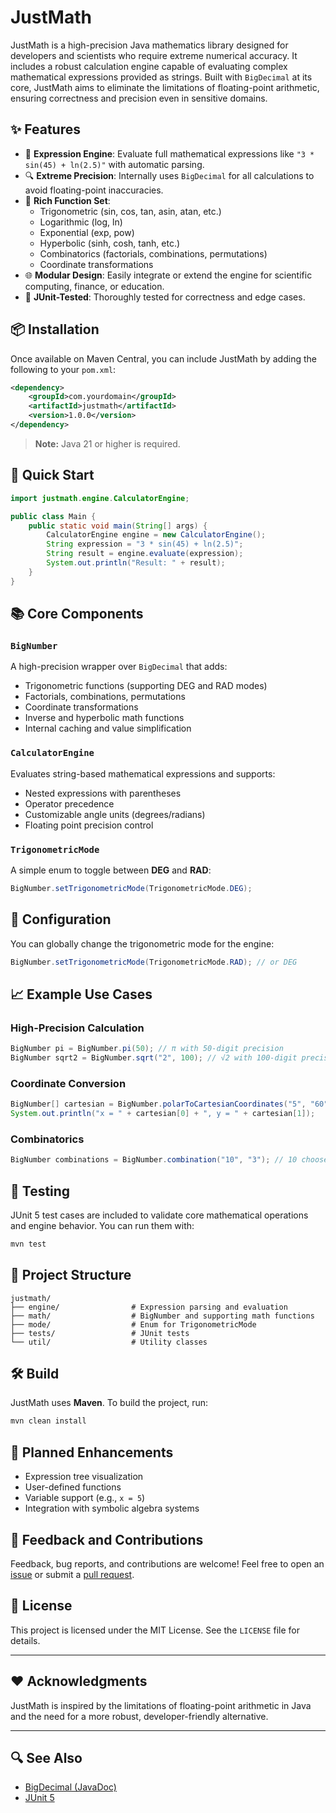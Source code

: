 
# JustMath

JustMath is a high-precision Java mathematics library designed for developers and scientists who require extreme numerical accuracy. It includes a robust calculation engine capable of evaluating complex mathematical expressions provided as strings. Built with `BigDecimal` at its core, JustMath aims to eliminate the limitations of floating-point arithmetic, ensuring correctness and precision even in sensitive domains.

## ✨ Features

- 🧮 **Expression Engine**: Evaluate full mathematical expressions like `"3 * sin(45) + ln(2.5)"` with automatic parsing.
- 🔍 **Extreme Precision**: Internally uses `BigDecimal` for all calculations to avoid floating-point inaccuracies.
- 🧠 **Rich Function Set**:
    - Trigonometric (sin, cos, tan, asin, atan, etc.)
    - Logarithmic (log, ln)
    - Exponential (exp, pow)
    - Hyperbolic (sinh, cosh, tanh, etc.)
    - Combinatorics (factorials, combinations, permutations)
    - Coordinate transformations
- 🌐 **Modular Design**: Easily integrate or extend the engine for scientific computing, finance, or education.
- 🧪 **JUnit-Tested**: Thoroughly tested for correctness and edge cases.

## 📦 Installation

Once available on Maven Central, you can include JustMath by adding the following to your `pom.xml`:

```xml
<dependency>
    <groupId>com.yourdomain</groupId>
    <artifactId>justmath</artifactId>
    <version>1.0.0</version>
</dependency>
```

> **Note:** Java 21 or higher is required.

## 🚀 Quick Start

```java
import justmath.engine.CalculatorEngine;

public class Main {
    public static void main(String[] args) {
        CalculatorEngine engine = new CalculatorEngine();
        String expression = "3 * sin(45) + ln(2.5)";
        String result = engine.evaluate(expression);
        System.out.println("Result: " + result);
    }
}
```

## 📚 Core Components

### `BigNumber`

A high-precision wrapper over `BigDecimal` that adds:

- Trigonometric functions (supporting DEG and RAD modes)
- Factorials, combinations, permutations
- Coordinate transformations
- Inverse and hyperbolic math functions
- Internal caching and value simplification

### `CalculatorEngine`

Evaluates string-based mathematical expressions and supports:

- Nested expressions with parentheses
- Operator precedence
- Customizable angle units (degrees/radians)
- Floating point precision control

### `TrigonometricMode`

A simple enum to toggle between **DEG** and **RAD**:

```java
BigNumber.setTrigonometricMode(TrigonometricMode.DEG);
```

## 🔧 Configuration

You can globally change the trigonometric mode for the engine:

```java
BigNumber.setTrigonometricMode(TrigonometricMode.RAD); // or DEG
```

## 📈 Example Use Cases

### High-Precision Calculation

```java
BigNumber pi = BigNumber.pi(50); // π with 50-digit precision
BigNumber sqrt2 = BigNumber.sqrt("2", 100); // √2 with 100-digit precision
```

### Coordinate Conversion

```java
BigNumber[] cartesian = BigNumber.polarToCartesianCoordinates("5", "60");
System.out.println("x = " + cartesian[0] + ", y = " + cartesian[1]);
```

### Combinatorics

```java
BigNumber combinations = BigNumber.combination("10", "3"); // 10 choose 3
```

## 🧪 Testing

JUnit 5 test cases are included to validate core mathematical operations and engine behavior. You can run them with:

```bash
mvn test
```

## 📁 Project Structure

```
justmath/
├── engine/                # Expression parsing and evaluation
├── math/                  # BigNumber and supporting math functions
├── mode/                  # Enum for TrigonometricMode
├── tests/                 # JUnit tests
└── util/                  # Utility classes
```

## 🛠️ Build

JustMath uses **Maven**. To build the project, run:

```bash
mvn clean install
```

## 🧩 Planned Enhancements

- Expression tree visualization
- User-defined functions
- Variable support (e.g., `x = 5`)
- Integration with symbolic algebra systems

## 💬 Feedback and Contributions

Feedback, bug reports, and contributions are welcome! Feel free to open an [issue](https://github.com/yourname/justmath/issues) or submit a [pull request](https://github.com/yourname/justmath/pulls).

## 📄 License

This project is licensed under the MIT License. See the `LICENSE` file for details.

---

## ❤️ Acknowledgments

JustMath is inspired by the limitations of floating-point arithmetic in Java and the need for a more robust, developer-friendly alternative.

---

## 🔍 See Also

- [BigDecimal (JavaDoc)](https://docs.oracle.com/en/java/javase/21/docs/api/java.base/java/math/BigDecimal.html)
- [JUnit 5](https://junit.org/junit5/)
